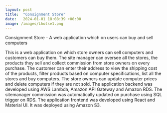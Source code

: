 ```yaml
---
layout: post
title:  "Consignment Store"
date:   2024-01-01 18:08:39 +00:00
image: /images/Lhotse1.png
---
```

Consignment Store - A web application which on users can buy and sell computers

This is a web application on which store owners can sell computers and customers can buy them.
The site manager can oversee all the stores, the products they sell and collect commission from store owners on every purchase.
The customer can enter their address to view the shipping cost of the products, filter products based on computer specifications, list all the stores and buy computers.
The store owners can update computer prices and delete computers if they are not sold.
The application backend was developed using AWS Lambda, Amazon API Gateway and Amazon RDS. The sitemanager commission was automatically updated on purchase using SQL trigger on RDS.
The application frontend was developed using React and Material UI. It was deployed using Amazon S3.